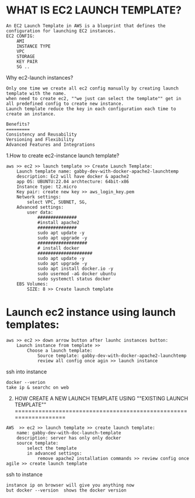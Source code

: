 WHAT IS EC2 LAUNCH TEMPLATE?
============================
```
An EC2 Launch Template in AWS is a blueprint that defines the configuration for launching EC2 instances. 
EC2 CONFIG:
    AMI
    INSTANCE TYPE
    VPC
    STORAGE
    KEY PAIR
    SG ..

```
Why ec2-launch instances?
```
Only one time we create all ec2 config manually by creating launch template with the name. 
when need to create ec2, ""we just can select the template"" get in all predefined config to create new instance.
Launch template reduce the key in each configuration each time to create an instance.

Benefits?
=========
Consistency and Reusability
Versioning and Flexibility
Advanced Features and Integrations
```
1.How to create ec2-instance launch template?
```
aws >> ec2 >> launch template >> Create Launch Template:
    Launch template name: gabby-dev-with-docker-apache2-launchtemp
    description: Ec2 will have docker & apache2 
    app OS: UBUNTU:22.04 archtecture: 64bit-x86
    Instance type: t2.micro
    Key pair: create new key >> aws_login_key.pem
    Network settings: 
        select VPC, SUBNET, SG, 
    Advanced settings:
        user data:
            ###############
            #install apache2
            ###############
            sudo apt update -y
            sudo apt upgrade -y
            ###################
            # install docker
            #####################
            sudo apt update -y
            sudo apt upgrade -y
            sudo apt install docker.io -y
            sudo usermod -aG docker ubuntu
            sudo systemctl status docker
    EBS Volumes:
        SIZE: 8 >> Create launch template
```
Launch ec2 instance using launch templates:
=====================================
```
aws >> ec2 >> down arrow button after launhc instances button:
    Launch instance from template >>
        Choose a launch template:
            Source template: gabby-dev-with-docker-apache2-launchtemp
            review all config once agin >> launch instance
```
ssh into instance
```
docker --verion
take ip & searchc on web
```
2. HOW CREATE A NEW LAUNCH TEMPLATE USING ""EXISTING LAUNCH TEMPLATE""
==================================================================
```
AWS  >> ec2 >> launch template >> create launch template:
    name: gabby-dev-with-doc-launch-template
    description: server has only only docker
    source template: 
        select the template
        in advanced settings:
            remove apache2 installation commands >> review config once agile >> create launch template
```
ssh to instance
```
instance ip on browser will give you anything now
but docker --version  shows the docker version
```





